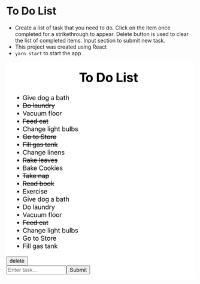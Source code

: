 # To Do List

- Create a list of task that you need to do. Click on the item once completed for a strikethrough to appear. Delete button is used to clear the list of completed items. Input section to submit new task.
- This project was created using React
- `yarn start` to start the app

![To Do List](/app-preview.png)
